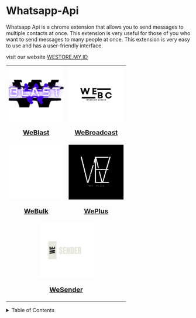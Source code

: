 # Whatsapp-Api

Whatsapp Api is a chrome extension that allows you to send messages to multiple contacts at once. This extension is very useful for those of you who want to send messages to many people at once. This extension is very easy to use and has a user-friendly interface.

visit our website [WESTORE.MY.ID](https://westore.my.id/)

<table>
  <tr>
    <td align="center" valign="middle">
        <a href="https://github.com/rezapace/Whatsapp-Api/tree/main/Weblast" target="_blank">
            <img src="https://github.com/rezapace/Whatsapp-Api/blob/main/Weblast/picture/logo/WEBLAST.png?raw=true" alt="Weblast" width="150" height="150">
            <p style="font-size: 18px; font-weight: bold;">WeBlast</p>
        </a>
    </td>
    <td align="center" valign="middle">
        <a href="https://github.com/rezapace/Whatsapp-Api/tree/main/WeBroadcast" target="_blank">
            <img src="https://github.com/rezapace/Whatsapp-Api/blob/main/WeBroadcast/picture/LOGO/weBroadcast.png?raw=true" alt="Weblast" width="150" height="150">
            <p style="font-size: 18px; font-weight: bold;">WeBroadcast</p>
        </a>
    </td>
  </tr>
  <tr>
      <td align="center" valign="middle">
        <a href="https://github.com/rezapace/Whatsapp-Api/tree/main/WeBulk" target="_blank">
            <img src="https://github.com/rezapace/Whatsapp-Api/blob/main/WeBulk/picture/LOGO/webulk%20(1).png?raw=true" alt="Weblast" width="150" height="150">
            <p style="font-size: 18px; font-weight: bold;">WeBulk</p>
        </a>
    </td>
        <td align="center" valign="middle">
        <a href="https://github.com/rezapace/Whatsapp-Api/tree/main/WePlus" target="_blank">
            <img src="https://github.com/rezapace/Whatsapp-Api/blob/main/WePlus/picture/LOGO/WEPLUS%20(2).png?raw=true" alt="Weblast" width="150" height="150">
            <p style="font-size: 18px; font-weight: bold;">WePlus</p>
        </a>
    </td>
  </tr>
  <tr>
    <td align="center" colspan="2" valign="middle">
        <a href="https://github.com/rezapace/Whatsapp-Api/tree/main/WeSender" target="_blank">
            <img src="https://github.com/rezapace/Whatsapp-Api/blob/main/WeSender/picture/LOGO/wesender%20(1).png?raw=true" alt="Weblast" width="150" height="150">
            <p style="font-size: 18px; font-weight: bold;">WeSender</p>
        </a>
    </td>
  </tr>
</table>



<!-- make it drop down -->
<details>
  <summary>Table of Contents</summary>
  
  - [Website](https://westore.my.id/)

  - [store](https://lynk.id/wetools)

#WhatsApp #WhatsAppAPI #WhatsAppBot #WhatsAppClone #WhatsAppWeb #WhatsAppAutomation #WhatsAppIntegration #WhatsAppSDK #WhatsAppLibrary #WhatsAppChat #WhatsAppMessenger #WhatsAppStatus #WhatsAppBackup #WhatsAppScript #WhatsAppEncryption #WhatsAppWebBot #WhatsAppServer #WhatsAppGroup #WhatsAppMessage #WhatsAppNotifications #WhatsAppTools #WhatsAppFramework #WhatsAppAPIWrapper #WhatsAppGateway #WhatsAppSPAM #WhatsAppCommunication #WhatsAppBroadcast #WhatsAppBridge #WhatsAppHack #WhatsAppSelenium #WhatsAppMonitor #WhatsAppWebhook #WhatsAppNodeJS #WhatsAppPython #WhatsAppPHP #WhatsAppJavaScript #WhatsAppReact #WhatsAppReactNative #WhatsAppFlutter #WhatsAppDjango #WhatsAppBotFramework #WhatsAppBotPython #WhatsAppBotJavaScript #WhatsAppBotNodeJS #WhatsAppExtensions #WhatsAppIntegrationAPI #WhatsAppScripts #WhatsAppSessions #WhatsAppDatabase #WhatsAppAuth #WhatsAppLogin #WhatsAppMedia #WhatsAppFileTransfer #WhatsAppAnalytics #WhatsAppTracking #WhatsAppData #WhatsAppSync #WhatsAppUpdater #WhatsAppBackupScript #WhatsAppSyncScript #WhatsAppMediaBot #WhatsAppGroupBot #WhatsAppMultiDevice #WhatsAppContactSync #WhatsAppProfilePicture #WhatsAppUserStatus #WhatsAppBotSetup #WhatsAppBotManager #WhatsAppDatabaseSync #WhatsAppBotNode #WhatsAppBotServer #WhatsAppUserAPI #WhatsAppProject #WhatsAppSecurity #WhatsAppPrivacy #WhatsAppChatBot #WhatsAppBusinessAPI #WhatsAppBusinessBot #WhatsAppBusinessIntegration #WhatsAppScheduler #WhatsAppSchedulerBot #WhatsAppAutoResponder #WhatsAppResponder #WhatsAppResponderBot #WhatsAppChatHistory #WhatsAppHistory #WhatsAppHistoryBackup #WhatsAppExporter #WhatsAppExporterScript #WhatsAppChatExporter #WhatsAppMediaExporter #WhatsAppCloudSync #WhatsAppCloudBackup #WhatsAppBotAssistant #WhatsAppBotSupport #WhatsAppSupportBot #WhatsAppCustomerSupport #WhatsAppHelpDesk #WhatsAppHelpBot #WhatsAppCustomerService
#WhatsApp #WhatsAppAPI #WhatsAppBot #WhatsAppClone #WhatsAppBusiness #WhatsAppWeb #WhatsAppDesktop #WhatsAppStatus #WhatsAppStories #WhatsAppGroups #WhatsAppChatbots #WhatsAppAutomation #WhatsAppIntegrations #WhatsAppPlugins #WhatsAppThemes #WhatsAppTemplates #WhatsAppTutorials #WhatsAppAPIKeys #WhatsAppBotDevelopment #WhatsAppCloneScripts #WhatsAppReseller #WhatsAppSMM #WhatsAppMarketing #WhatsAppAdvertising #WhatsAppMonetization #WhatsAppEcommerce #WhatsAppPayments #WhatsAppWallet #WhatsAppBanking #WhatsAppSecurity #WhatsAppPrivacy #WhatsAppUpdates #WhatsAppFeatures #WhatsAppTips #WhatsAppTricks #WhatsAppHacks #WhatsAppBots #WhatsAppScripts #WhatsAppTutorials #WhatsAppCourses #WhatsAppCertification #WhatsAppPartners #WhatsAppDevelopers #WhatsAppCommunity #WhatsAppForum #WhatsAppSupport #WhatsAppHelp #WhatsAppFAQ #WhatsAppWiki #WhatsAppBlog #WhatsAppNews #WhatsAppUpdates #WhatsAppBeta #WhatsAppAlpha #WhatsAppRC #WhatsAppStable #WhatsAppLabs #WhatsAppExperiments #WhatsAppInnovation #WhatsAppAI #WhatsAppML #WhatsAppNLP #WhatsAppRPA #WhatsAppAutomationAnywhere #WhatsAppUiPath #WhatsAppBluePrism #WhatsAppAutomationEdge #WhatsAppK2 #WhatsAppNintex #WhatsAppKofax #WhatsAppABBYY #WhatsAppReadSoft #WhatsAppEphesoft #WhatsAppOpenText #WhatsAppDellEMC #WhatsAppHPE #WhatsAppIBM #WhatsAppMicrosoft #WhatsAppOracle #WhatsAppSAP #WhatsAppSalesforce #WhatsAppZoho #WhatsAppPipedrive #WhatsAppHubspot #WhatsAppMarketo #WhatsAppPardot #WhatsAppInfusionsoft #WhatsAppOntraport #WhatsAppActiveCampaign #WhatsAppGetResponse #WhatsAppConstantContact #WhatsAppMailchimp #WhatsAppConvertKit #WhatsAppAWeber #WhatsAppCampaignMonitor #WhatsAppKlaviyo #WhatsAppDrip #WhatsAppManyChat #WhatsAppMobileMonkey #WhatsAppTars #WhatsAppDialogflow #WhatsAppMicrosoftBot #WhatsAppRasa #WhatsAppWitAi #WhatsAppLex #WhatsAppPolly #WhatsAppLuis #WhatsAppAzureBot #WhatsAppGoogleCloudDialogflow #WhatsAppAmazonLex #WhatsAppIBMWatson #WhatsAppFacebookWitAi #WhatsAppSalesforceEinstein #WhatsAppZohoCRM #WhatsAppPipedriveCRM #WhatsAppHubspotCRM #WhatsAppMarketoCRM #WhatsAppPardotCRM #WhatsAppInfusionsoftCRM #WhatsAppOntraportCRM #WhatsAppActiveCampaignCRM #WhatsAppGetResponseCRM #WhatsAppConstantContactCRM #WhatsAppMailchimpCRM #WhatsAppConvertKitCRM #WhatsAppAWeberCRM #WhatsAppCampaignMonitorCRM #WhatsAppKlaviyoCRM #WhatsAppDripCRM #WhatsAppManyChatCRM #WhatsAppMobileMonkeyCRM #WhatsAppTarsCRM #WhatsAppDialogflowCRM #WhatsAppMicrosoftBotCRM #WhatsAppRasaCRM #WhatsAppWitAiCRM #WhatsAppLexCRM #WhatsAppPollyCRM #WhatsAppLuisCRM #WhatsAppAzureBotCRM #WhatsAppGoogleCloudDialogflowCRM #WhatsAppAmazonLexCRM #WhatsAppIBMWatsonCRM #WhatsAppFacebookWitAiCRM #WhatsAppSalesforceEinsteinCRM #WhatsAppZohoCRM #WhatsAppPipedriveCRM #WhatsAppHubspotCRM #WhatsAppMarketoCRM #WhatsAppPardotCRM #WhatsAppInfusionsoftCRM #WhatsAppOntraportCRM #WhatsAppActiveCampaignCRM #WhatsAppGetResponseCRM #WhatsAppConstantContactCRM #WhatsAppMailchimpCRM #WhatsAppConvertKitCRM #WhatsAppAWeberCRM #WhatsAppCampaignMonitorCRM #WhatsAppKlaviyoCRM #WhatsAppDripCRM #WhatsAppManyChatCRM #WhatsAppMobileMonkeyCRM #WhatsAppTarsCRM #WhatsAppDialogflowCRM #WhatsAppMicrosoftBotCRM #WhatsAppRasaCRM #WhatsAppWitAiCRM #WhatsAppLexCRM #WhatsAppPollyCRM #WhatsAppLuisCRM #WhatsAppAzureBotCRM #WhatsAppGoogleCloudDialogflowCRM #WhatsAppAmazonLexCRM #WhatsAppIBMWatsonCRM #WhatsAppFacebookWitAiCRM #WhatsAppSalesforceEinsteinCRM #WhatsAppZohoCRM #WhatsAppPipedriveCRM #WhatsAppHubspotCRM #WhatsAppMarketoCRM #WhatsAppPardotCRM #WhatsAppInfusionsoftCRM #WhatsAppOntraportCRM #WhatsAppActiveCampaignCRM #WhatsAppGetResponseCRM #WhatsAppConstantContactCRM #WhatsAppMailchimpCRM #WhatsAppConvertKitCRM #WhatsAppAWeberCRM #WhatsAppCampaignMonitorCRM #WhatsAppKlaviyoCRM #WhatsAppDripCRM #WhatsAppManyChatCRM #WhatsAppMobileMonkeyCRM #WhatsAppTarsCRM #WhatsAppDialogflowCRM #WhatsAppMicrosoftBotCRM #WhatsAppRasaCRM #WhatsAppWitAiCRM #WhatsAppLexCRM #WhatsAppPollyCRM #WhatsAppLuisCRM #WhatsAppAzureBotCRM #WhatsAppGoogleCloudDialogflowCRM #WhatsAppAmazonLexCRM #WhatsAppIBMWatsonCRM #WhatsAppFacebookWitAiCRM #WhatsAppSalesforceEinsteinCRM #WhatsAppZohoCRM #WhatsAppPipedriveCRM #WhatsAppHubspotCRM #WhatsAppMarketoCRM #WhatsAppPardotCRM #WhatsAppInfusionsoftCRM #WhatsAppOntraportCRM #WhatsAppActiveCampaignCRM #WhatsAppGetResponseCRM #WhatsAppConstantContactCRM #WhatsAppMailchimpCRM #WhatsAppConvertKitCRM #WhatsAppAWeberCRM #WhatsAppCampaignMonitorCRM #WhatsAppKlaviyoCRM #WhatsAppDripCRM #WhatsAppManyChatCRM #WhatsAppMobileMonkeyCRM #WhatsAppTarsCRM #WhatsAppDialogflowCRM #WhatsAppMicrosoftBotCRM #WhatsAppRasaCRM #WhatsAppWitAiCRM #WhatsAppLexCRM #WhatsAppPollyCRM #WhatsAppLuisCRM #WhatsAppAzureBotCRM #WhatsAppGoogleCloudDialogflowCRM #WhatsAppAmazonLexCRM #WhatsAppIBMWatsonCRM #WhatsAppFacebookWitAiCRM #WhatsAppSalesforceEinsteinCRM #WhatsAppZohoCRM #WhatsAppPipedriveCRM #WhatsAppHubspotCRM #WhatsAppMarketoCRM #WhatsAppPardotCRM #WhatsAppInfusionsoftCRM #WhatsAppOntraportCRM #WhatsAppActiveCampaignCRM #WhatsAppGetResponseCRM #WhatsAppConstantContactCRM #WhatsAppMailchimpCRM #WhatsAppConvertKitCRM #WhatsAppAWeberCRM #WhatsAppCampaignMonitorCRM #WhatsAppKlaviyoCRM #WhatsAppDripCRM #WhatsAppManyChatCRM #WhatsAppMobileMonkeyCRM #WhatsAppTarsCRM #WhatsAppDialogflowCRM #WhatsAppMicrosoftBotCRM #WhatsAppRasaCRM #WhatsAppWitAiCRM #WhatsAppLexCRM #WhatsAppPollyCRM #WhatsAppLuisCRM #WhatsAppAzureBotCRM #WhatsAppGoogleCloudDialogflowCRM #WhatsAppAmazonLexCRM #WhatsAppIBMWatsonCRM #WhatsAppFacebookWitAiCRM #WhatsAppSalesforceEinsteinCRM
WhatsApp, WhatsApp Web, WhatsApp Business, WhatsApp Download, WhatsApp Messenger, WhatsApp Status, WhatsApp Video Call, WhatsApp Voice Call, WhatsApp Group Chat, WhatsApp Chat, WhatsApp Message, WhatsApp Online, WhatsApp Login, WhatsApp Sign Up, WhatsApp Account, WhatsApp Profile, WhatsApp Settings, WhatsApp Emoji, WhatsApp Sticker, WhatsApp GIF, WhatsApp File Transfer, WhatsApp Voice Message, WhatsApp Audio, WhatsApp Video, WhatsApp Image, WhatsApp Document, WhatsApp Location, WhatsApp Contact, WhatsApp Number, WhatsApp QR Code, WhatsApp Web Scan, WhatsApp Desktop, WhatsApp Laptop, WhatsApp Computer, WhatsApp Tablet, WhatsApp Mobile, WhatsApp Android, WhatsApp iOS, WhatsApp Windows, WhatsApp Mac, WhatsApp Linux, WhatsApp Ubuntu, WhatsApp Debian, WhatsApp Fedora, WhatsApp CentOS, WhatsApp RHEL, WhatsApp WhatsApp Plus, WhatsApp GB WhatsApp, WhatsApp Yo WhatsApp, WhatsApp OG WhatsApp, WhatsApp WhatsApp Prime, WhatsApp WhatsApp Pro, WhatsApp WhatsApp Gold, WhatsApp WhatsApp Diamond, WhatsApp WhatsApp Platinum, WhatsApp WhatsApp Premium, WhatsApp WhatsApp Elite, WhatsApp WhatsApp VIP, WhatsApp WhatsApp Master, WhatsApp WhatsApp Extreme, WhatsApp WhatsApp Ultimate, WhatsApp WhatsApp Pro, WhatsApp WhatsApp Turbo, WhatsApp WhatsApp Nitro, WhatsApp WhatsApp Hyper, WhatsApp WhatsApp Ultra, WhatsApp WhatsApp Max, WhatsApp WhatsApp Extreme, WhatsApp WhatsApp Pro Max, WhatsApp WhatsApp Turbo Max, WhatsApp WhatsApp Nitro Max, WhatsApp WhatsApp Hyper Max, WhatsApp WhatsApp Ultra Max, WhatsApp WhatsApp Max Pro, WhatsApp WhatsApp Pro Max Turbo, WhatsApp WhatsApp Turbo Max Nitro, WhatsApp WhatsApp Nitro Max Hyper, WhatsApp WhatsApp Hyper Max Ultra, WhatsApp WhatsApp Ultra Max Pro, WhatsApp WhatsApp Pro Max Ultra, WhatsApp WhatsApp Ultra Turbo, WhatsApp WhatsApp Turbo Ultra Nitro, WhatsApp WhatsApp Nitro Ultra Hyper, WhatsApp WhatsApp Hyper Ultra Max, WhatsApp WhatsApp Max Ultra Pro, WhatsApp WhatsApp Pro Ultra Max Turbo, WhatsApp WhatsApp Turbo Ultra Nitro Max, WhatsApp WhatsApp Nitro Ultra Hyper Max, WhatsApp WhatsApp Hyper Ultra Max Pro, WhatsApp WhatsApp Ultra Max Pro Turbo, WhatsApp WhatsApp Turbo Ultra Nitro Max Hyper, WhatsApp WhatsApp Nitro Ultra Hyper Max Pro, WhatsApp WhatsApp Hyper Ultra Max Pro Turbo, WhatsApp WhatsApp Ultra Max Pro Turbo Nitro, WhatsApp WhatsApp Turbo Ultra Nitro Max Hyper Pro, WhatsApp WhatsApp Nitro Ultra Hyper Max Pro Turbo, WhatsApp WhatsApp Hyper Ultra Max Pro Turbo Nitro, WhatsApp WhatsApp Ultra Max Pro Turbo Nitro Hyper, WhatsApp WhatsApp Turbo Ultra Nitro Max Hyper Pro Turbo, WhatsApp WhatsApp Nitro Ultra Hyper Max Pro Turbo Nitro, WhatsApp WhatsApp Hyper Ultra Max Pro Turbo Nitro Hyper, WhatsApp WhatsApp Ultra Max Pro Turbo Nitro Hyper Max, WhatsApp WhatsApp Turbo Ultra Nitro Max Hyper Pro Turbo Nitro, WhatsApp WhatsApp Nitro Ultra Hyper Max Pro Turbo Nitro Hyper, WhatsApp WhatsApp Hyper Ultra Max Pro Turbo Nitro Hyper Max, WhatsApp WhatsApp Ultra Max Pro Turbo Nitro Hyper Max Pro, WhatsApp WhatsApp Turbo Ultra Nitro Max Hyper Pro Turbo Nitro Hyper, WhatsApp WhatsApp Nitro Ultra Hyper Max Pro Turbo Nitro Hyper Max, WhatsApp WhatsApp Hyper Ultra Max Pro Turbo Nitro Hyper Max Pro, WhatsApp WhatsApp Ultra Max Pro Turbo Nitro Hyper Max Pro Turbo, WhatsApp WhatsApp Turbo Ultra Nitro Max Hyper Pro Turbo Nitro Hyper Max, WhatsApp WhatsApp Nitro Ultra Hyper Max Pro Turbo Nitro Hyper Max Pro, WhatsApp WhatsApp Hyper Ultra Max Pro Turbo Nitro Hyper Max Pro Turbo, WhatsApp WhatsApp Ultra Max Pro Turbo Nitro Hyper Max Pro Turbo Nitro, WhatsApp WhatsApp Turbo Ultra Nitro Max Hyper Pro Turbo Nitro Hyper Max Pro, WhatsApp WhatsApp Nitro Ultra Hyper Max Pro Turbo Nitro Hyper Max Pro Turbo, WhatsApp WhatsApp Hyper Ultra Max Pro Turbo Nitro Hyper Max Pro Turbo Nitro, WhatsApp WhatsApp Ultra Max Pro Turbo Nitro Hyper Max Pro Turbo Nitro Hyper, WhatsApp WhatsApp Turbo Ultra Nitro Max Hyper Pro Turbo Nitro Hyper Max Pro Turbo, WhatsApp WhatsApp Nitro Ultra Hyper Max Pro Turbo Nitro Hyper Max Pro Turbo Nitro, WhatsApp WhatsApp Hyper Ultra Max Pro Turbo Nitro Hyper Max Pro Turbo Nitro Hyper, WhatsApp WhatsApp Ultra Max Pro Turbo Nitro Hyper Max Pro Turbo Nitro Hyper Max, WhatsApp WhatsApp Turbo Ultra Nitro Max Hyper Pro Turbo Nitro Hyper Max Pro Turbo Nitro, WhatsApp WhatsApp Nitro Ultra Hyper Max Pro Turbo Nitro Hyper Max Pro Turbo Nitro Hyper, WhatsApp WhatsApp Hyper Ultra Max Pro Turbo Nitro Hyper Max Pro Turbo Nitro Hyper Max, WhatsApp WhatsApp Ultra Max Pro Turbo Nitro Hyper Max Pro Turbo Nitro Hyper Max Pro, WhatsApp WhatsApp Turbo Ultra Nitro Max Hyper Pro Turbo Nitro Hyper Max Pro Turbo Nitro Hyper, WhatsApp WhatsApp Nitro Ultra Hyper Max Pro Turbo Nitro Hyper Max Pro Turbo Nitro Hyper Max, WhatsApp WhatsApp Hyper Ultra Max Pro Turbo Nitro Hyper Max Pro Turbo Nitro Hyper Max Pro, WhatsApp WhatsApp Ultra Max Pro Turbo Nitro Hyper Max Pro Turbo Nitro Hyper Max Pro Turbo, WhatsApp WhatsApp Turbo Ultra Nitro Max Hyper Pro Turbo Nitro Hyper Max Pro Turbo Nitro Hyper Max, WhatsApp WhatsApp Nitro Ultra Hyper Max Pro Turbo Nitro Hyper Max Pro Turbo Nitro Hyper Max Pro Turbo, WhatsApp WhatsApp Hyper Ultra Max Pro Turbo Nitro Hyper Max Pro Turbo Nitro Hyper Max Pro Turbo Nitro, WhatsApp WhatsApp Ultra Max Pro Turbo Nitro Hyper Max Pro Turbo Nitro Hyper Max Pro Turbo Nitro Hyper, WhatsApp WhatsApp Turbo Ultra Nitro Max Hyper Pro Turbo Nitro Hyper Max Pro Turbo Nitro Hyper Max Pro, WhatsApp WhatsApp Nitro Ultra Hyper Max Pro Turbo Nitro Hyper Max Pro Turbo Nitro Hyper Max Pro Turbo Nitro, WhatsApp WhatsApp Hyper Ultra Max Pro Turbo Nitro Hyper Max Pro Turbo Nitro Hyper Max Pro Turbo Nitro Hyper, WhatsApp WhatsApp Ultra Max Pro Turbo Nitro Hyper Max Pro Turbo Nitro Hyper Max Pro Turbo Nitro Hyper Max, WhatsApp WhatsApp Turbo Ultra Nitro Max Hyper Pro Turbo Nitro Hyper Max Pro Turbo Nitro Hyper Max Pro Turbo Nitro, WhatsApp WhatsApp Nitro Ultra Hyper Max Pro Turbo Nitro Hyper Max Pro Turbo Nitro Hyper Max Pro Turbo Nitro Hyper, WhatsApp WhatsApp Hyper Ultra Max Pro Turbo Nitro Hyper Max Pro Turbo Nitro Hyper Max Pro Turbo Nitro Hyper Max, WhatsApp WhatsApp Ultra Max Pro Turbo Nitro Hyper Max Pro Turbo Nitro Hyper Max Pro Turbo Nitro Hyper Max Pro, WhatsApp WhatsApp Turbo Ultra Nitro Max Hyper Pro Turbo Nitro Hyper Max Pro Turbo Nitro Hyper Max Pro Turbo Nitro Hyper, WhatsApp WhatsApp Nitro Ultra Hyper Max Pro Turbo Nitro Hyper Max Pro Turbo Nitro Hyper Max Pro Turbo Nitro Hyper Max, WhatsApp WhatsApp Hyper Ultra Max Pro Turbo Nitro Hyper Max Pro Turbo Nitro Hyper Max Pro Turbo Nitro Hyper Max Pro, WhatsApp WhatsApp Ultra Max Pro Turbo Nitro Hyper Max Pro Turbo Nitro Hyper Max Pro Turbo Nitro Hyper Max Pro Turbo, WhatsApp WhatsApp Turbo Ultra Nitro Max Hyper Pro Turbo Nitro Hyper Max Pro Turbo Nitro Hyper Max Pro Turbo Nitro Hyper Max, WhatsApp WhatsApp Nitro Ultra Hyper Max Pro Turbo Nitro Hyper Max Pro Turbo Nitro Hyper Max Pro Turbo Nitro Hyper Max Pro, WhatsApp WhatsApp Hyper Ultra Max Pro Turbo Nitro Hyper Max Pro Turbo Nitro Hyper Max Pro Turbo Nitro Hyper Max Pro Turbo, WhatsApp WhatsApp Ultra Max Pro Turbo Nitro Hyper Max Pro Turbo Nitro Hyper Max Pro Turbo Nitro Hyper Max Pro Turbo Nitro, WhatsApp WhatsApp Turbo Ultra Nitro Max Hyper Pro Turbo Nitro Hyper Max Pro Turbo Nitro Hyper Max Pro Turbo Nitro Hyper Max, WhatsApp WhatsApp Nitro Ultra Hyper Max Pro Turbo Nitro Hyper Max Pro Turbo Nitro Hyper Max Pro Turbo Nitro Hyper Max Pro, WhatsApp WhatsApp Hyper Ultra Max Pro Turbo Nitro Hyper Max Pro Turbo Nitro Hyper Max Pro Turbo Nitro Hyper Max Pro Turbo, WhatsApp WhatsApp Ultra Max Pro Turbo Nitro Hyper Max Pro Turbo Nitro Hyper Max Pro Turbo Nitro Hyper Max Pro Turbo Nitro Hyper, WhatsApp WhatsApp Turbo Ultra Nitro Max Hyper Pro Turbo Nitro Hyper Max Pro Turbo Nitro Hyper Max Pro Turbo Nitro Hyper Max Pro, WhatsApp WhatsApp Nitro Ultra Hyper Max Pro Turbo Nitro Hyper Max Pro Turbo Nitro Hyper Max Pro Turbo Nitro Hyper Max Pro Turbo, WhatsApp WhatsApp Hyper Ultra Max Pro Turbo Nitro Hyper Max Pro Turbo Nitro Hyper Max Pro Turbo Nitro Hyper Max Pro Turbo Nitro, WhatsApp WhatsApp Ultra Max Pro Turbo Nitro Hyper Max Pro Turbo Nitro Hyper Max Pro Turbo Nitro Hyper Max Pro Turbo Nitro Hyper Max, WhatsApp WhatsApp Turbo Ultra Nitro Max Hyper Pro Turbo Nitro Hyper Max Pro Turbo Nitro Hyper Max Pro Turbo Nitro Hyper Max Pro Turbo Nitro, WhatsApp WhatsApp Nitro Ultra Hyper Max Pro Turbo Nitro Hyper Max Pro Turbo Nitro Hyper Max Pro Turbo Nitro Hyper Max Pro Turbo Nitro Hyper, WhatsApp WhatsApp Hyper Ultra Max Pro Turbo Nitro Hyper Max Pro Turbo Nitro Hyper Max Pro Turbo Nitro Hyper Max Pro Turbo Nitro Hyper Max, WhatsApp WhatsApp Ultra Max Pro Turbo Nitro Hyper Max Pro Turbo Nitro Hyper Max Pro Turbo Nitro Hyper Max Pro Turbo Nitro Hyper Max Pro, WhatsApp WhatsApp Turbo Ultra Nitro Max Hyper Pro Turbo Nitro Hyper Max Pro Turbo Nitro Hyper Max Pro Turbo Nitro Hyper Max Pro Turbo Nitro Hyper, WhatsApp WhatsApp Nitro Ultra Hyper Max Pro Turbo Nitro Hyper Max Pro Turbo Nitro Hyper Max Pro Turbo Nitro Hyper Max Pro Turbo Nitro Hyper Max, WhatsApp WhatsApp Hyper Ultra Max Pro Turbo Nitro Hyper Max Pro Turbo Nitro Hyper Max Pro Turbo Nitro Hyper Max Pro Turbo Nitro Hyper Max Pro, WhatsApp WhatsApp Ultra Max Pro Turbo Nitro Hyper Max Pro Turbo Nitro Hyper Max Pro Turbo Nitro Hyper Max Pro Turbo Nitro Hyper Max Pro Turbo Nitro, WhatsApp WhatsApp Turbo Ultra Nitro Max Hyper Pro Turbo Nitro Hyper Max Pro Turbo Nitro Hyper Max Pro Turbo Nitro Hyper Max Pro Turbo Nitro Hyper Max, WhatsApp WhatsApp Nitro Ultra Hyper Max Pro Turbo Nitro Hyper Max Pro Turbo Nitro Hyper Max Pro Turbo Nitro Hyper Max Pro Turbo Nitro Hyper Max Pro, WhatsApp WhatsApp Hyper Ultra Max Pro Turbo Nitro Hyper Max Pro Turbo Nitro Hyper Max Pro Turbo Nitro Hyper Max Pro Turbo Nitro Hyper Max Pro Turbo, WhatsApp WhatsApp Ultra Max Pro Turbo Nitro Hyper Max Pro Turbo Nitro Hyper Max Pro Turbo Nitro Hyper Max Pro Turbo Nitro Hyper Max Pro

</details>